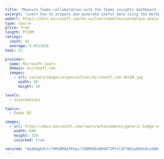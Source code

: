 ```yaml
---
title: "Measure Teams collaboration with the Teams insights dashboard in Workplace Analytics"
excerpt: "Learn how to prepare and generate useful data using the Workplace Analytics Power BI Teams insights dashboard.  Analyze Microsoft Teams adoption trends from the populated reports."
webUrl: https://docs.microsoft.com/en-us/learn/modules/workplace-analytics-teams-insights/
type: course
price: Free
length: PT28M
ratings:
  count: 43
  average: 4.6511626
heat: 51

provider:
  name: Microsoft Learn
  domain: microsoft.com
  images:
    - url: /assets/images/organizations/microsoft.com-50x50.jpg
      width: 50
      height: 50

levels:
  - Intermediate

topics:
  - Power BI

images:
  - url: https://docs.microsoft.com/learn/achievements/generic-badge-social.png
    width: 640
    height: 320
    isCached: true

secured: "8q4RqqOdCfc7OM1BR6qfEkqz/TO8MXRDuNDGKTIMfxlSFYBEpaDD8sAszO8W+CWWRJlOkltKW/VVwi16FoVdSzRX18WlliEt0yWwp/EOrb63rtY7lQdiWcsJXW3jvk2qCNqbPPVyDuMZbkO0BaiW78twz4zmsSs59EOgaBRcWQU13VJpzLq+xt3TeXSXdXA8tGw7QrW8VaczCvwtAc/fPesCW2RweiBSiZN0Ckf6ZECOpIS4CsjyXv3WmCxSZyVs0hiNTG+8gSqhU/AMNuEsodGCb0giSoDAB+C3tHFuT/JeWwm21vx5RJY9ap9jVj437JfsMXZVBwRf3S1Gnes0hFcXaWBC6N2rmSumlEoNYZRp0lg9NOqccvbgzxwyowf8k7PUZX0C6fgaBVH5eC9KdWVmqM7Z3aoklDc15NQNrWc=;aw2Azxy+FGIYvxYyCc2KHA=="
---
```


